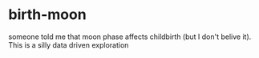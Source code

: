 birth-moon
==========

someone told me that moon phase affects childbirth (but I don't belive it). This is a silly data driven exploration
